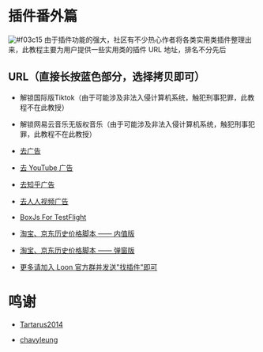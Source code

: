 # 插件番外篇

![#f03c15](https://placehold.it/15/f03c15/000000?text=+) 由于插件功能的强大，社区有不少热心作者将各类实用类插件整理出来，此教程主要为用户提供一些实用类的插件 URL 地址，排名不分先后

## URL（直接长按蓝色部分，选择拷贝即可）

- 解锁国际版Tiktok（由于可能涉及非法入侵计算机系统，触犯刑事犯罪，此教程不在此教授）

- 解锁网易云音乐无版权音乐（由于可能涉及非法入侵计算机系统，触犯刑事犯罪，此教程不在此教授）

- [去广告](https://raw.githubusercontent.com/Tartarus2014/For-own-use/master/Loon/Plugin/Advertising.plugin)

- [去 YouTube 广告](https://raw.githubusercontent.com/Tartarus2014/For-own-use/master/Loon/Plugin/YouTubeAds.plugin)

- [去知乎广告](https://raw.githubusercontent.com/Tartarus2014/For-own-use/master/Loon/Plugin/ZhiHu.plugin)

- [去人人视频广告](https://raw.githubusercontent.com/Tartarus2014/For-own-use/master/Loon/Plugin/rrsp.plugin)

- [BoxJs For TestFlight](https://gitee.com/chavyleung/scripts/raw/master/box/rewrite/boxjs.rewrite.loon.tf.plugin)

- [淘宝、京东历史价格脚本 —— 内值版](https://raw.githubusercontent.com/chiupam/Proxy/master/Loon/Loon_Price.plugin)

- [淘宝、京东历史价格脚本 —— 弹窗版](https://raw.githubusercontent.com/chiupam/Proxy/master/Loon/Loon_Price_Lite.plugin)

- [更多请加入 Loon 官方群并发送"找插件"即可](https://t.me/Loon0x00)

# 鸣谢

- [Tartarus2014](https://github.com/Tartarus2014/For-own-use/tree/master/Loon/Plugin)

- [chavyleung](https://chavyleung.gitbook.io/boxjs/)
